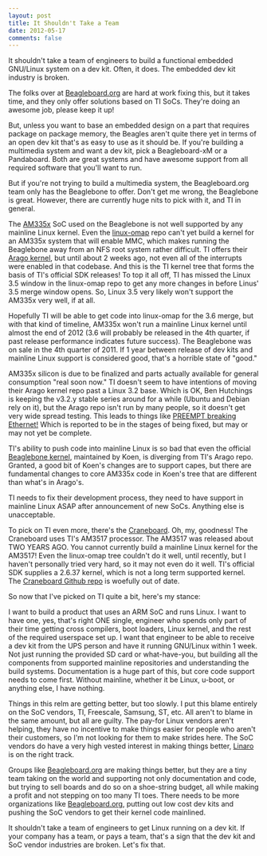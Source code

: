 ```yaml
---
layout: post
title: It Shouldn't Take a Team
date: 2012-05-17
comments: false
---
```


It shouldn't take a team of engineers to build a functional embedded GNU/Linux
system on a dev kit.  Often, it does.  The embedded dev kit industry is broken.

The folks over at [Beagleboard.org][1] are hard at work fixing this, but it
takes time, and they only offer solutions based on TI SoCs.  They're doing an
awesome job, please keep it up!

But, unless you want to base an embedded design on a part that requires package
on package memory, the Beagles aren't quite there yet in terms of an open dev
kit that's as easy to use as it should be.  If you're building a multimedia
system and want a dev kit, pick a Beagleboard-xM or a Pandaboard.  Both are
great systems and have awesome support from all required software that you'll
want to run.

But if you're not trying to build a multimedia system, the Beagleboard.org team
only has the Beaglebone to offer.  Don't get me wrong, the Beaglebone is great.
However, there are currently huge nits to pick with it, and TI in general.

The [AM335x][2] SoC used on the Beaglebone is not well supported by any
mainline Linux kernel.  Even the [linux-omap][3] repo can't yet build a kernel
for an AM335x system that will enable MMC, which makes running the Beaglebone
away from an NFS root system rather difficult.  TI offers their [Arago kernel][4],
but until about 2 weeks ago, not even all of the interrupts were enabled in that
codebase.  And this is the TI kernel tree that forms the basis of TI's official
SDK releases!  To top it all off, TI has missed the Linux 3.5 window in the
linux-omap repo to get any more changes in before Linus' 3.5 merge window opens.
So, Linux 3.5 very likely won't support the AM335x very well, if at all.

Hopefully TI will be able to get code into linux-omap for the 3.6 merge, but
with that kind of timeline, AM335x won't run a mainline Linux kernel until
almost the end of 2012 (3.6 will probably be released in the 4th quarter, if
past release performance indicates future success).  The Beaglebone was on sale
in the 4th quarter of 2011.  If 1 year between release of dev kits and mainline
Linux support is considered good, that's a horrible state of "good."

AM335x silicon is due to be finalized and parts actually available for general
consumption "real soon now."  TI doesn't seem to have intentions of moving their
Arago kernel repo past a Linux 3.2 base.  Which is OK, Ben Hutchings is keeping
the v3.2.y stable series around for a while (Ubuntu and Debian rely on it), but
the Arago repo isn't run by many people, so it doesn't get very wide spread
testing.  This leads to things like [PREEMPT breaking Ethernet!][5]  Which is
reported to be in the stages of being fixed, but may or may not yet be complete.

TI's ability to push code into mainline Linux is so bad that even the
official [Beaglebone kernel][6], maintained by Koen, is diverging from TI's Arago
repo.  Granted, a good bit of Koen's changes are to support capes, but there
are fundamental changes to core AM335x code in Koen's tree that are different
than what's in Arago's.

TI needs to fix their development process, they need to have support in mainline
Linux ASAP after announcement of new SoCs.  Anything else is unacceptable.

To pick on TI even more, there's the [Craneboard][7].  Oh, my, goodness!
The Craneboard uses TI's AM3517 processor.  The AM3517 was released about
TWO YEARS AGO.  You cannot currently build a mainline Linux kernel for the
AM3517!  Even the linux-omap tree couldn't do it well, until recently, but I
haven't personally tried very hard, so it may not even do it well.  TI's
official SDK supplies a 2.6.37 kernel, which is not a long term supported
kernel.  The [Craneboard Github repo][8] is woefully out of date.

So now that I've picked on TI quite a bit, here's my stance:

I want to build a product that uses an ARM SoC and runs Linux.  I want to have
one, yes, that's right ONE single, engineer who spends only part of their time
getting cross compilers, boot loaders, Linux kernel, and the rest of the
required userspace set up.  I want that engineer to be able to receive a dev
kit from the UPS person and have it running GNU/Linux within 1 week.  Not just
running the provided SD card or what-have-you, but building all the components
from supported mainline repositories and understanding the build systems.
Documentation is a huge part of this, but core code support needs to come first.
Without mainline, whether it be Linux, u-boot, or anything else, I have nothing.

Things in this relm are getting better, but too slowly.  I put this blame
entirely on the SoC vendors, TI, Freescale, Samsung, ST, etc.  All aren't to
blame in the same amount, but all are guilty.  The pay-for Linux vendors aren't
helping, they have no incentive to make things easier for people who aren't
their customers, so I'm not looking for them to make strides here.  The SoC
vendors do have a very high vested interest in making things better, [Linaro][9]
is on the right track.

Groups like [Beagleboard.org][1] are making things better, but they are a tiny
team taking on the world and supporting not only documentation and code, but
trying to sell boards and do so on a shoe-string budget, all while making a
profit and not stepping on too many TI toes.  There needs to be more
organizations like [Beagleboard.org][1], putting out low cost dev kits and
pushing the SoC vendors to get their kernel code mainlined.

It shouldn't take a team of engineers to get Linux running on a dev kit.
If your company has a team, or pays a team, that's a sign that the dev kit
and SoC vendor industries are broken.  Let's fix that.

[1]: http://beagleboard.org/
[2]: http://www.ti.com/product/am3359
[3]: https://git.kernel.org/?p=linux/kernel/git/tmlind/linux-omap.git
[4]: http://arago-project.org/git/projects/?p=linux-am33x.git;a=shortlog;h=refs/heads/v3.2-staging
[5]: https://groups.google.com/forum/#!msg/beagleboard/A5Pmw94kFfo/nS9wVMPG4zEJ
[6]: https://github.com/koenkooi/linux/tree/linux-ti33x-psp-3.2.16-r11l+gitr720e07b4c1f687b61b147b31c698cb6816d72f01
[7]: http://designsomething.org/craneboard/w/overview/default.aspx/
[8]: https://github.com/craneboard/craneboard-kernel
[9]: http://www.linaro.org/

